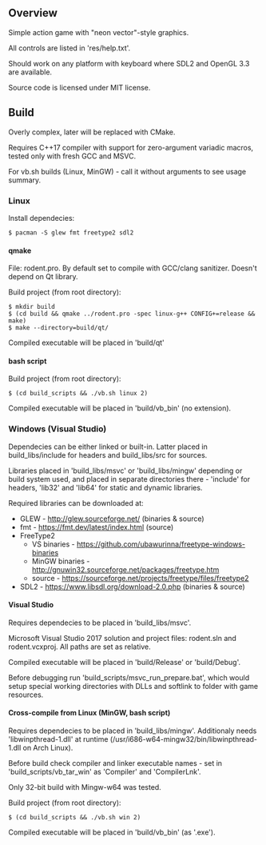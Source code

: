 ## Overview

Simple action game with "neon vector"-style graphics.

All controls are listed in 'res/help.txt'.

Should work on any platform with keyboard where SDL2 and OpenGL 3.3 are available.

Source code is licensed under MIT license.

## Build

Overly complex, later will be replaced with CMake.

Requires C++17 compiler with support for zero-argument variadic macros, tested only with fresh GCC and MSVC.

For vb.sh builds (Linux, MinGW) - call it without arguments to see usage summary.

### Linux

Install dependecies:

	$ pacman -S glew fmt freetype2 sdl2

#### qmake

File: rodent.pro. By default set to compile with GCC/clang sanitizer. Doesn't depend on Qt library.

Build project (from root directory):

	$ mkdir build
	$ (cd build && qmake ../rodent.pro -spec linux-g++ CONFIG+=release && make)
	$ make --directory=build/qt/

Compiled executable will be placed in 'build/qt'

#### bash script

Build project (from root directory):

	$ (cd build_scripts && ./vb.sh linux 2)

Compiled executable will be placed in 'build/vb_bin' (no extension).

### Windows (Visual Studio)

Dependecies can be either linked or built-in. Latter placed in build_libs/include for headers and build_libs/src for sources.

Libraries placed in 'build_libs/msvc' or 'build_libs/mingw' depending or build system used, and placed in separate directories there - 'include' for headers, 'lib32' and 'lib64' for static and dynamic libraries.

Required libraries can be downloaded at:

* GLEW - <http://glew.sourceforge.net/> (binaries & source)
* fmt - <https://fmt.dev/latest/index.html> (source)
* FreeType2
    * VS binaries - <https://github.com/ubawurinna/freetype-windows-binaries>
    * MinGW binaries - <http://gnuwin32.sourceforge.net/packages/freetype.htm>
    * source - <https://sourceforge.net/projects/freetype/files/freetype2>
* SDL2 - <https://www.libsdl.org/download-2.0.php> (binaries & source)

#### Visual Studio

Requires dependecies to be placed in 'build_libs/msvc'.

Microsoft Visual Studio 2017 solution and project files: rodent.sln and rodent.vcxproj. All paths are set as relative.

Compiled executable will be placed in 'build/Release' or 'build/Debug'.

Before debugging run 'build_scripts/msvc_run_prepare.bat', which would setup special working directories with DLLs and softlink to folder with game resources.

#### Cross-compile from Linux (MinGW, bash script)

Requires dependecies to be placed in 'build_libs/mingw'. Additionaly needs 'libwinpthread-1.dll' at runtime (/usr/i686-w64-mingw32/bin/libwinpthread-1.dll on Arch Linux).

Before build check compiler and linker executable names - set in 'build_scripts/vb_tar_win' as 'Compiler' and 'CompilerLnk'.

Only 32-bit build with Mingw-w64 was tested.

Build project (from root directory):

	$ (cd build_scripts && ./vb.sh win 2)

Compiled executable will be placed in 'build/vb_bin' (as '.exe').
